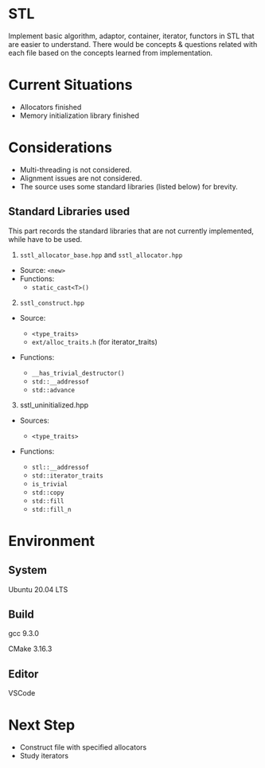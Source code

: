 # STL

Implement basic algorithm, adaptor, container, iterator, functors in STL that are easier to understand. There would be concepts & questions related with each file based on the concepts learned from implementation. 

# Current Situations

 - Allocators finished
 - Memory initialization library finished

# Considerations

 - Multi-threading is not considered. 
 - Alignment issues are not considered.
 - The source uses some standard libraries (listed below) for brevity. 

## Standard Libraries used

This part records the standard libraries that are not currently implemented, while have to be used. 

1. `sstl_allocator_base.hpp` and `sstl_allocator.hpp`
  - Source: 
    `<new>`
  - Functions: 
    - `static_cast<T>()`

2. `sstl_construct.hpp`

  - Source: 
    - `<type_traits>`
    - `ext/alloc_traits.h` (for iterator_traits)

  - Functions: 
    - `__has_trivial_destructor()`
    - `std::__addressof`
    - `std::advance`

3. sstl_uninitialized.hpp 
  - Sources: 
    - `<type_traits>`

  - Functions: 
    - `stl::__addressof`
    - `std::iterator_traits`
    - `is_trivial`
    - `std::copy`
    - `std::fill`
    - `std::fill_n`

# Environment

## System

Ubuntu 20.04 LTS

## Build

gcc 9.3.0

CMake 3.16.3

## Editor

VSCode

# Next Step

- Construct file with specified allocators
- Study iterators

